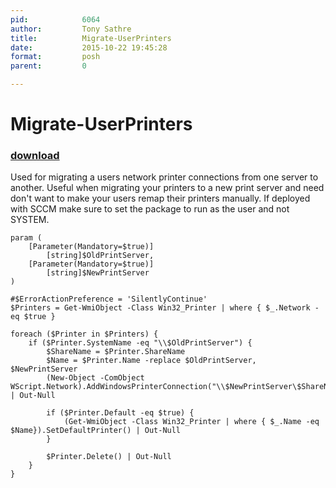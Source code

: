 ```yaml
---
pid:            6064
author:         Tony Sathre
title:          Migrate-UserPrinters
date:           2015-10-22 19:45:28
format:         posh
parent:         0

---
```


# Migrate-UserPrinters

### [download](Scripts\6064.ps1)

Used for migrating a users network printer connections from one server to another. Useful when migrating your printers to a new print server and need don't want to make your users remap their printers manually. If deployed with SCCM make sure to set the package to run as the user and not SYSTEM.

```posh
param (
    [Parameter(Mandatory=$true)]
        [string]$OldPrintServer,
    [Parameter(Mandatory=$true)]
        [string]$NewPrintServer
)

#$ErrorActionPreference = 'SilentlyContinue'
$Printers = Get-WmiObject -Class Win32_Printer | where { $_.Network -eq $true }

foreach ($Printer in $Printers) {
    if ($Printer.SystemName -eq "\\$OldPrintServer") {            
        $ShareName = $Printer.ShareName
        $Name = $Printer.Name -replace $OldPrintServer, $NewPrintServer
        (New-Object -ComObject WScript.Network).AddWindowsPrinterConnection("\\$NewPrintServer\$ShareName") | Out-Null

        if ($Printer.Default -eq $true) {
            (Get-WmiObject -Class Win32_Printer | where { $_.Name -eq $Name}).SetDefaultPrinter() | Out-Null
        }

        $Printer.Delete() | Out-Null
    }
}
```
